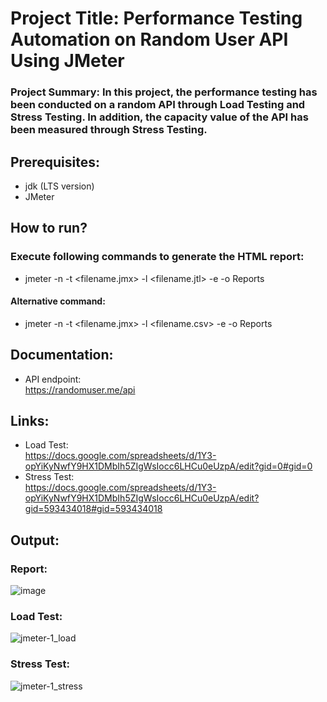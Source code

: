 # Project Title: Performance Testing Automation on Random User API Using JMeter  
### Project Summary: In this project, the performance testing has been conducted on a random API through Load Testing and Stress Testing. In addition, the capacity value of the API has been measured through Stress Testing. 

## Prerequisites:  
- jdk (LTS version)
- JMeter

## How to run?
### Execute following commands to generate the HTML report:
- jmeter -n -t <filename.jmx> -l <filename.jtl> -e -o Reports
#### Alternative command: 
- jmeter -n -t <filename.jmx> -l <filename.csv> -e -o Reports

## Documentation:
- API endpoint:  
 https://randomuser.me/api

## Links:
- Load Test:  
  https://docs.google.com/spreadsheets/d/1Y3-opYiKyNwfY9HX1DMbIh5ZIgWsIocc6LHCu0eUzpA/edit?gid=0#gid=0
- Stress Test:  
  https://docs.google.com/spreadsheets/d/1Y3-opYiKyNwfY9HX1DMbIh5ZIgWsIocc6LHCu0eUzpA/edit?gid=593434018#gid=593434018
  

## Output:
### Report:
![image](https://github.com/zubdotexe/Random-User-API-Performance-Test/assets/64923600/49823723-dc6f-4961-87ee-dac9f015093d)

### Load Test:
![jmeter-1_load](https://github.com/zubdotexe/Random-User-API-Performance-Test/assets/64923600/4de0234a-2af7-4e1c-bfee-91f82a3069d2)

### Stress Test:
![jmeter-1_stress](https://github.com/zubdotexe/Random-User-API-Performance-Test/assets/64923600/bc0f2ab5-c2df-416f-8039-8c257ef6f340)




